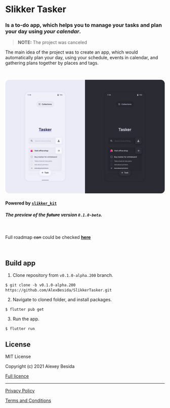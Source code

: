 # **Slikker Tasker**
### Is a to-do app, which helps you to manage your tasks and plan your day using *your calendar*.

> **NOTE:** The project was canceled

The main idea of the project was to create an app, which would automatically plan your day, using your schedule, events in calendar, and gathering plans together by places and tags.

<br>

![UI Preview](./res/Preview1.png)
#### Powered by [`slikker_kit`](https://github.com/AlexBesida/slikker_kit)
##### The preview of the ~~future~~ version `0.1.0-beta`.

<br>

Full roadmap ~~can~~ could be checked [**here**](https://github.com/AlexBesida/SlikkerTasker/projects/2)

<br>

## Build app

1. Clone repository from `v0.1.0-alpha.200` branch.
```shell
$ git clone -b v0.1.0-alpha.200 https://github.com/AlexBesida/SlikkerTasker.git
```
2. Navigate to cloned folder, and install packages.
```shell
$ flutter pub get
```
3. Run the app.
```shell
$ flutter run
```

## License
MIT License

Copyright (c) 2021 Alexey Besida

[Full licence](LICENSE.md)

___

[Privacy Policy](PRIVACY.md)

[Terms and Conditions](TERMS.md)
